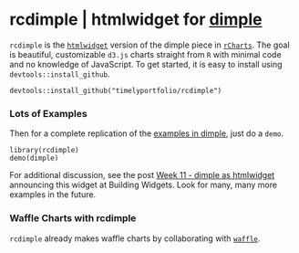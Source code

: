 # rcdimple | htmlwidget for [dimple](http://dimplejs.org)

`rcdimple` is the [`htmlwidget`](http://htmlwidgets.org) version of the dimple piece in [`rCharts`](http://rcharts.io).  The goal is beautiful, customizable `d3.js` charts straight from `R` with minimal code and no knowledge of JavaScript.  To get started, it is easy to install using `devtools::install_github`.

```
devtools::install_github("timelyportfolio/rcdimple")
```

### Lots of Examples
Then for a complete replication of the [examples in dimple](http://dimplejs.org/examples_index.html), just do a `demo`.

```
library(rcdimple)
demo(dimple)
```

For additional discussion, see the post [Week 11 - dimple as htmlwidget](http://www.buildingwidgets.com/blog/2015/3/18/week-11-dimple-as-htmlwidget) announcing this widget at Building Widgets.  Look for many, many more examples in the future.

### Waffle Charts with rcdimple

`rcdimple` already makes waffle charts by collaborating with [`waffle`](https://github.com/hrbrmstr/waffle).
